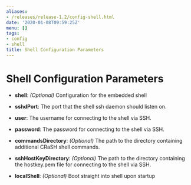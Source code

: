 ```yaml
---
aliases:
- /releases/release-1.2/config-shell.html
date: '2020-01-08T09:59:25Z'
menu: []
tags:
- config
- shell
title: Shell Configuration Parameters
---
```



# Shell Configuration Parameters


* **shell**: 
*(Optional)* Configuration for the embedded shell


* **sshdPort**: 
The port that the shell ssh daemon should listen on.


* **user**: 
The username for connecting to the shell via SSH.


* **password**: 
The password for connecting to the shell via SSH.


* **commandsDirectory**: 
*(Optional)* The path to the directory containing additional CRaSH shell commands.


* **sshHostKeyDirectory**: 
*(Optional)* The path to the directory containing the hostkey.pem file for connecting to the shell via SSH.


* **localShell**: 
*(Optional)* Boot straight into shell upon startup





